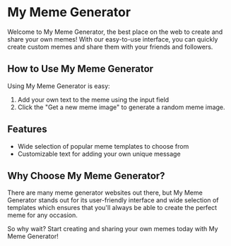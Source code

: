 # My Meme Generator

Welcome to My Meme Generator, the best place on the web to create and share your own memes! With our easy-to-use interface, you can quickly create custom memes and share them with your friends and followers.

## How to Use My Meme Generator

Using My Meme Generator is easy:

1. Add your own text to the meme using the input field
2. Click the "Get a new meme image" to generate a random meme image.

## Features

- Wide selection of popular meme templates to choose from
- Customizable text for adding your own unique message

## Why Choose My Meme Generator?

There are many meme generator websites out there, but My Meme Generator stands out for its user-friendly interface and wide selection of templates which ensures that you'll always be able to create the perfect meme for any occasion.

So why wait? Start creating and sharing your own memes today with My Meme Generator!
